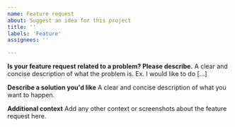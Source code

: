 ```yaml
---
name: Feature request
about: Suggest an idea for this project
title: ''
labels: 'Feature'
assignees: ''

---
```


**Is your feature request related to a problem? Please describe.**
A clear and concise description of what the problem is. Ex. I would like to do [...]

**Describe a solution you'd like**
A clear and concise description of what you want to happen.

**Additional context**
Add any other context or screenshots about the feature request here.
